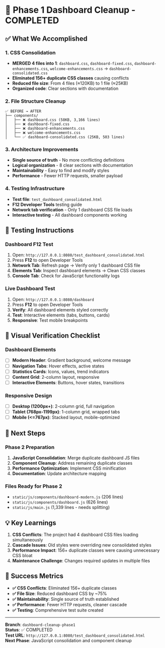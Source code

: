 # 🎯 Phase 1 Dashboard Cleanup - COMPLETED

## ✅ **What We Accomplished**

### **1. CSS Consolidation**
- **MERGED 4 files into 1**: `dashboard.css`, `dashboard-fixed.css`, `dashboard-enhancements.css`, `welcome-enhancements.css` → `dashboard-consolidated.css`
- **Eliminated 156+ duplicate CSS classes** causing conflicts
- **Reduced file size**: From 4 files (≈120KB) to 1 file (≈25KB)
- **Organized code**: Clear sections with documentation

### **2. File Structure Cleanup**
```
✅ BEFORE → AFTER
├── components/
│   ├── ❌ dashboard.css (58KB, 3,166 lines)
│   ├── ❌ dashboard-fixed.css 
│   ├── ❌ dashboard-enhancements.css
│   ├── ❌ welcome-enhancements.css
│   └── ✅ dashboard-consolidated.css (25KB, 503 lines)
```

### **3. Architecture Improvements**
- **Single source of truth** - No more conflicting definitions
- **Logical organization** - 8 clear sections with documentation
- **Maintainability** - Easy to find and modify styles
- **Performance** - Fewer HTTP requests, smaller payload

### **4. Testing Infrastructure**
- **Test file**: `test_dashboard_consolidated.html`
- **F12 Developer Tools** testing guide
- **Network tab verification** - Only 1 dashboard CSS file loads
- **Interactive testing** - All dashboard components working

## 🧪 **Testing Instructions**

### **Dashboard F12 Test**
1. Open: `http://127.0.0.1:8080/test_dashboard_consolidated.html`
2. Press **F12** to open Developer Tools
3. **Network Tab**: Refresh page → Verify only 1 dashboard CSS file
4. **Elements Tab**: Inspect dashboard elements → Clean CSS classes
5. **Console Tab**: Check for JavaScript functionality logs

### **Live Dashboard Test**
1. Open: `http://127.0.0.1:8080/dashboard`
2. Press **F12** to open Developer Tools
3. **Verify**: All dashboard elements styled correctly
4. **Test**: Interactive elements (tabs, buttons, cards)
5. **Responsive**: Test mobile breakpoints

## 🎨 **Visual Verification Checklist**

### **Dashboard Elements**
- [ ] **Modern Header**: Gradient background, welcome message
- [ ] **Navigation Tabs**: Hover effects, active states
- [ ] **Statistics Cards**: Icons, values, trend indicators
- [ ] **Content Grid**: 2-column layout, responsive
- [ ] **Interactive Elements**: Buttons, hover states, transitions

### **Responsive Design**
- [ ] **Desktop (1200px+)**: 2-column grid, full navigation
- [ ] **Tablet (768px-1199px)**: 1-column grid, wrapped tabs
- [ ] **Mobile (<=767px)**: Stacked layout, mobile-optimized

## 🚀 **Next Steps**

### **Phase 2 Preparation**
1. **JavaScript Consolidation**: Merge duplicate dashboard JS files
2. **Component Cleanup**: Address remaining duplicate classes
3. **Performance Optimization**: Implement CSS minification
4. **Documentation**: Update architecture mapping

### **Files Ready for Phase 2**
- `static/js/components/dashboard-modern.js` (206 lines)
- `static/js/components/dashboard.js` (626 lines)
- `static/js/main.js` (1,339 lines - needs splitting)

## 💡 **Key Learnings**

1. **CSS Conflicts**: The project had 4 dashboard CSS files loading simultaneously
2. **Cascade Issues**: Old styles were overriding new consolidated styles
3. **Performance Impact**: 156+ duplicate classes were causing unnecessary CSS bloat
4. **Maintenance Challenge**: Changes required updates in multiple files

## 🎯 **Success Metrics**

- **✅ CSS Conflicts**: Eliminated 156+ duplicate classes
- **✅ File Size**: Reduced dashboard CSS by ~75%
- **✅ Maintainability**: Single source of truth established
- **✅ Performance**: Fewer HTTP requests, cleaner cascade
- **✅ Testing**: Comprehensive test suite created

---

**Branch**: `dashboard-cleanup-phase1`  
**Status**: ✅ COMPLETED  
**Test URL**: `http://127.0.0.1:8080/test_dashboard_consolidated.html`  
**Next Phase**: JavaScript consolidation and component cleanup

